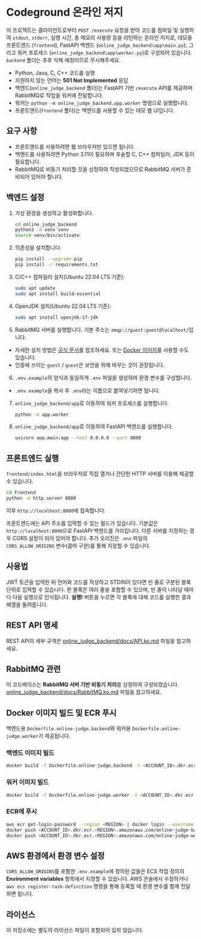 # Codeground 온라인 저지

이 프로젝트는 클라이언트로부터 `POST /execute` 요청을 받아 코드를 컴파일 및 실행하여 `stdout`, `stderr`, 실행 시간, 총 메모리 사용량 등을 리턴하는 온라인 저지로, 데모용 프론트엔드 (`frontend`), FastAPI 백엔드 (`online_judge_backend\app\main.py`), 그리고 워커 프로세스 (`online_judge_backend\app\worker.py`)로 구성되어 있습니다. `backend` 폴더는 추후 삭제 예정이므로 무시해주세요.

- Python, Java, C, C++ 코드를 실행
- 지원하지 않는 언어는 **501 Not Implemented** 응답
- 백엔드(`online_judge_backend` 폴더)는 FastAPI 기반 `/execute` API를 제공하며 RabbitMQ로 작업을 워커에 전달합니다.
- 워커는 `python -m online_judge_backend.app.worker` 명령으로 실행합니다.
- 프론트엔드(`frontend` 폴더)는 백엔드를 사용할 수 있는 데모 웹 UI입니다.

## 요구 사항
- 프론트엔드를 사용하려면 웹 브라우저만 있으면 됩니다.
- 백엔드를 사용하려면 Python 3.11이 필요하며 후술할 C, C++ 컴파일러, JDK 등이 필요합니다.
- RabbitMQ로 비동기 처리할 것을 상정하여 작성되었으므로 RabbitMQ 서버가 준비되어 있어야 합니다.

## 백엔드 설정
1. 가상 환경을 생성하고 활성화합니다.
   ```bash
   cd online_judge_backend
   python3 -m venv venv
   source venv/bin/activate
   ```
2. 의존성을 설치합니다.
   ```bash
   pip install --upgrade pip
   pip install -r requirements.txt
   ```
3. C/C++ 컴파일러 설치(Ubuntu 22.04 LTS 기준):
   ```bash
   sudo apt update
   sudo apt install build-essential
   ```
4. OpenJDK 설치(Ubuntu 22.04 LTS 기준):
   ```bash
   sudo apt install openjdk-17-jdk
   ```
5. RabbitMQ 서버를 실행합니다. 기본 주소는 `amqp://guest:guest@localhost/`입니다.
- 자세한 설치 방법은 [공식 문서](https://www.rabbitmq.com/docs/install-debian)를 참조하세요. 또는 [Docker 이미지](https://hub.docker.com/_/rabbitmq)를 사용할 수도 있습니다.
- 인증에 쓰이는 `guest` / `guest`은 보안을 위해 바꾸는 것이 권장됩니다.

6. `.env.example`의 양식과 동일하게 `.env` 파일을 생성하여 환경 변수를 구성합니다.
- `.env.example`을 복사 후 `.env`라는 이름으로 붙여넣기하면 됩니다.

7. `online_judge_backend/app`로 이동하여 워커 프로세스를 실행합니다.
   ```bash
   python -m app.worker
   ```
8. `online_judge_backend/app`로 이동하여 FastAPI 백엔드를 실행합니다.
   ```bash
   uvicorn app.main:app --host 0.0.0.0 --port 8000
   ```

## 프론트엔드 실행
`frontend/index.html`을 브라우저로 직접 열거나 간단한 HTTP 서버를 이용해 제공할 수 있습니다.

```bash
cd frontend
python -m http.server 8080
```
이후 `http://localhost:8080`에 접속합니다.

프론트엔드에는 API 주소를 입력할 수 있는 필드가 있습니다. 기본값은 `http://localhost:8000`으로 FastAPI 백엔드를 가리킵니다. 다른 서버를 지정하는 경우 CORS 설정이 되어 있어야 합니다. 추가 오리진은 `.env` 파일의 `CORS_ALLOW_ORIGINS` 변수(콤마 구분)를 통해 지정할 수 있습니다.

## 사용법
JWT 토큰을 입력한 뒤 언어와 코드를 작성하고 STDIN이 있다면 빈 줄로 구분된 블록 단위로 입력할 수 있습니다. 한 블록은 여러 줄을 포함할 수 있으며, 빈 줄이 나타날 때마다 다음 실행으로 인식됩니다. **실행!** 버튼을 누르면 각 블록에 대해 코드를 실행한 결과 배열을 돌려줍니다.

## REST API 명세
REST API의 세부 규격은 [online_judge_backend/docs/API.ko.md](online_judge_backend/docs/API.ko.md) 파일을 참고하세요.

## RabbitMQ 관련
이 코드베이스는 **RabbitMQ 서버 기반 비동기 처리**를 상정하여 구성되었습니다. [online_judge_backend/docs/RabbitMQ.ko.md](online_judge_backend/docs/RabbitMQ.ko.md) 파일을 참고하세요.

## Docker 이미지 빌드 및 ECR 푸시
백엔드용 `Dockerfile.online-judge.backend`와 워커용 `Dockerfile.online-judge.worker`가 제공됩니다.

### 백엔드 이미지 빌드

```bash
docker build -f Dockerfile.online-judge.backend -t <ACCOUNT_ID>.dkr.ecr.<REGION>.amazonaws.com/online-judge-backend:latest .
```

### 워커 이미지 빌드

```bash
docker build -f Dockerfile.online-judge.worker -t <ACCOUNT_ID>.dkr.ecr.<REGION>.amazonaws.com/online-judge-worker:latest .
```

### ECR에 푸시

```bash
aws ecr get-login-password --region <REGION> | docker login --username AWS --password-stdin <ACCOUNT_ID>.dkr.ecr.<REGION>.amazonaws.com
docker push <ACCOUNT_ID>.dkr.ecr.<REGION>.amazonaws.com/online-judge-backend:latest
docker push <ACCOUNT_ID>.dkr.ecr.<REGION>.amazonaws.com/online-judge-worker:latest
```

## AWS 환경에서 환경 변수 설정
`CORS_ALLOW_ORIGINS`를 포함한 `.env.example`에 정의된 값들은 ECS 작업 정의의 **Environment variables** 항목에서 지정할 수 있습니다. AWS 콘솔에서 수정하거나 `aws ecs register-task-definition` 명령을 통해 등록할 때 환경 변수를 함께 전달하면 됩니다.

## 라이선스
이 저장소에는 별도의 라이선스 파일이 포함되어 있지 않습니다.

